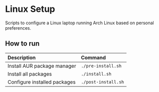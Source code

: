 # Linux Setup

Scripts to configure a Linux laptop running Arch Linux based on personal preferences.

## How to run

| Description | Command |
| :--- | :--- |
| Install AUR package manager | `./pre-install.sh` |
| Install all packages | `./install.sh` |
| Configure installed packages | `./post-install.sh` |
